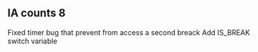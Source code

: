 ## IA counts 8

Fixed timer bug that prevent from access a second breack
Add IS_BREAK switch variable